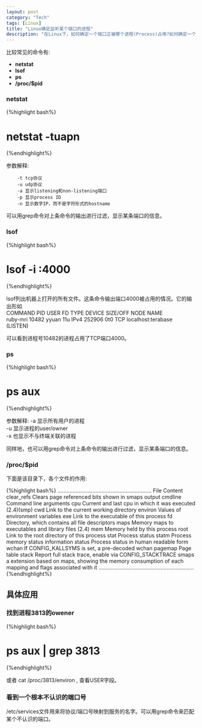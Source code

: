 ```yaml
---
layout: post    
category: "Tech"   
tags: [Linux]
title: "Linux确定监听某个端口的进程"      
description: "在Linux下，如何确定一个端口正被哪个进程(Process)占用?如何确定一个运行中的进程占用了哪些端口？这是一篇小笔记，介绍几个常用的命令。"
---
```


比较常见的命令有:  

- **netstat**  
- **lsof**   
- **ps**
- **/proc/$pid**   

### netstat
{%highlight bash%}
# netstat -tuapn
{%endhighlight%}

参数解释:    

		-t tcp协议   
		-u udp协议   
		-a 显示listening和non-listening端口   
		-p 显示process ID  
		-n 显示数字IP，而不是字符形式的hostname   

可以用grep命令对上条命令的输出进行过滤，显示某条端口的信息。   

### lsof
{%highlight bash%}
# lsof -i :4000
{%endhighlight%}

lsof列出机器上打开的所有文件。这条命令输出端口4000被占用的情况。它的输出形如   
		COMMAND    PID  USER   FD   TYPE DEVICE SIZE/OFF NODE NAME    
		ruby-mri 10482 yyuan   11u  IPv4 252906      0t0  TCP localhost:terabase (LISTEN)

可以看到进程号10482的进程占用了TCP端口4000。    

### ps
{%highlight bash%}
# ps aux
{%endhighlight%}

参数解释:
		-a 显示所有用户的进程  
		-u 显示进程的user/owner  
		-x 也显示不与终端关联的进程   

同样地，也可以用grep命令对上条命令的输出进行过滤，显示某条端口的信息。   

### /proc/$pid
下面是该目录下，各个文件的作用:   

{%highlight bash%}
..............................................................
File		Content
clear_refs	Clears page referenced bits shown in smaps output
cmdline		Command line arguments
cpu			Current and last cpu in which it was executed	(2.4)(smp)
cwd			Link to the current working directory
environ		Values of environment variables
exe			Link to the executable of this process
fd			Directory, which contains all file descriptors
maps		Memory maps to executables and library files	(2.4)
mem			Memory held by this process
root		Link to the root directory of this process
stat		Process status
statm		Process memory status information
status		Process status in human readable form
wchan		If CONFIG_KALLSYMS is set, a pre-decoded wchan
pagemap		Page table
stack		Report full stack trace, enable via CONFIG_STACKTRACE
smaps		a extension based on maps, showing the memory consumption of
each 		mapping and flags associated with it
...............................................................
{%endhighlight%}

## 具体应用
### 找到进程3813的owener
{%highlight bash%}
# ps aux | grep 3813
{%endhighlight%}

或者 cat /proc/3813/environ , 查看USER字段。   

### 看到一个根本不认识的端口号
/etc/services文件用来将协议/端口号映射到服务的名字。可以用grep命令来匹配某个不认识的端口。
